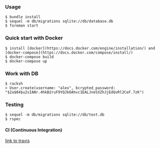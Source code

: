 ### Usage
    $ bundle install
    $ sequel -m db/migrations sqlite://db/database.db
    $ foreman start

### Quick start with Docker
    $ install [docker](https://docs.docker.com/engine/installation/) and [docker-compose](https://docs.docker.com/compose/install/)
    $ docker-compose build
    $ docker-compose up
    
### Work with DB
    $ racksh
    > User.create(username: "alex", bcrypted_password: "$2a$04$u2sIANr.4hkB2ruF9YQJkOAhvc1EALJneSXZhJjEdQvRl2CeF.7zK")
    
### Testing
    $ sequel -m db/migrations sqlite://db/test.db
    $ rspec
    
#### CI (Continuous Integration)
[link to travis](https://travis-ci.org/AlexPurhalo/kottans-2017-back-end)
